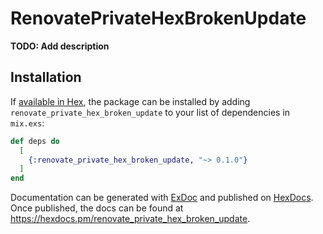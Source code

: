 # RenovatePrivateHexBrokenUpdate

**TODO: Add description**

## Installation

If [available in Hex](https://hex.pm/docs/publish), the package can be installed
by adding `renovate_private_hex_broken_update` to your list of dependencies in `mix.exs`:

```elixir
def deps do
  [
    {:renovate_private_hex_broken_update, "~> 0.1.0"}
  ]
end
```

Documentation can be generated with [ExDoc](https://github.com/elixir-lang/ex_doc)
and published on [HexDocs](https://hexdocs.pm). Once published, the docs can
be found at <https://hexdocs.pm/renovate_private_hex_broken_update>.

